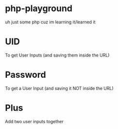 # php-playground
uh just some php cuz im learning it/learned it

# UID
To get User Inputs (and saving them inside the URL)

# Password
To get a User Input (and saving it NOT inside the URL)

# Plus
Add two user inputs together

